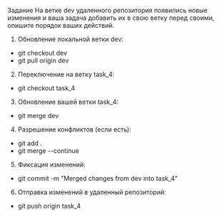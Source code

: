 Задание
На ветке dev удаленного репозитория появились новые изменения и ваша задача добавить их в свою ветку перед своими,
опишите порядок ваших действий.
1. Обновление локальной ветки dev:
 - git checkout dev
 - git pull origin dev
2. Переключение на ветку task_4:
 - git checkout task_4
3. Обновление вашей ветки task_4:
 - git merge dev
4. Разрешение конфликтов (если есть):
 - git add .                 
 - git merge --continue      
5. Фиксация изменений:
 - git commit -m "Merged changes from dev into task_4"
6. Отправка изменений в удаленный репозиторий:
 - git push origin task_4
